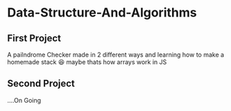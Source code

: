 # Data-Structure-And-Algorithms

## First Project
A pailndrome Checker made in 2 different ways and learning how to make a homemade stack 😆
maybe thats how arrays work in JS

## Second Project 
....On Going
